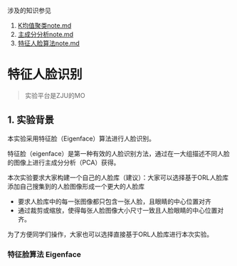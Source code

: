 涉及的知识参见

1. [K均值聚类note.md](https://github.com/zhouanqiNB/NKU_AI_2021_notes/blob/master/notes/K%E5%9D%87%E5%80%BC%E8%81%9A%E7%B1%BBnote.md)
2. [主成分分析note.md](https://github.com/zhouanqiNB/NKU_AI_2021_notes/blob/master/notes/%E4%B8%BB%E6%88%90%E5%88%86%E5%88%86%E6%9E%90note.md)
3. [特征人脸算法note.md](https://github.com/zhouanqiNB/NKU_AI_2021_notes/blob/master/notes/%E7%89%B9%E5%BE%81%E4%BA%BA%E8%84%B8%E7%AE%97%E6%B3%95note.md)

# 特征人脸识别

> 实验平台是ZJU的MO

## 1. 实验背景

本实验采用特征脸（Eigenface）算法进行人脸识别。

特征脸（eigenface）是第一种有效的人脸识别方法，通过在一大组描述不同人脸的图像上进行主成分分析（PCA）获得。 

本次实验要求大家构建一个自己的人脸库（建议）：大家可以选择基于ORL人脸库添加自己搜集到的人脸图像形成一个更大的人脸库

- 要求人脸库中的每一张图像都只包含一张人脸，且眼睛的中心位置对齐
- 通过裁剪或缩放，使得每张人脸图像大小尺寸一致且人脸眼睛的中心位置对齐。

为了方便同学们操作，大家也可以选择直接基于ORL人脸库进行本次实验。

### 特征脸算法 Eigenface



